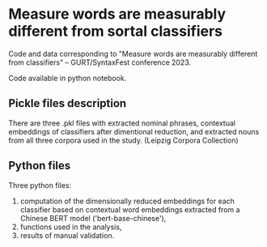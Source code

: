 # Measure words are measurably different from sortal classifiers
Code and data corresponding to "Measure words are measurably different from classifiers" – GURT/SyntaxFest conference 2023.

Code available in python notebook.

## Pickle files description
There are three .pkl files with extracted nominal phrases, contextual embeddings of classifiers after dimentional reduction, and extracted nouns from all three corpora used in the study. (Leipzig Corpora Collection)

## Python files
Three python files:
1. computation of the dimensionally reduced embeddings for each classifier based on contextual word embeddings extracted from a Chinese BERT model ('bert-base-chinese'),
2. functions used in the analysis,
3. results of manual validation.

